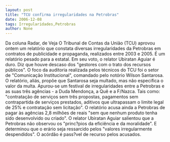 ```yaml
---
layout: post
title: "TCU confirma irregularidades na Petrobras"
date: 2006-12-08
tags: Irregularidades,Petrobras
author: None
---
```

Da coluna Radar, de Veja
O Tribunal de Contas da União (TCU) aprovou ontem um relatório que constata diversas irregularidades da Petrobras em contratos de publicidade e propaganda, realizados entre 2003 e 2005. É um relatório pesado para a estatal. 
Em seu voto, o relator Ubiratan Aguiar é duro. Diz que houve descaso dos \"gestores com o trato dos recursos públicos\". O foco da auditoria realizada pelos técnicos do TCU foi o setor de \"Comunicação Institucional\", comandado pelo notório Wilson Santarosa. O relatório, aliás, propõe que Santarosa seja multado, mas não especifica o valor da multa.
Apurou-se um festival de irregularidades entre a Petrobras e as suas três agências - a Duda Mendonça, a Quê e a F/Nazca. Tais como: \"contratação de serviços sem três propostas, pagamentos sem contrapartida de serviços prestados, aditivos que ultrapassam o limite legal de 25% e contratação sem licitação\". 
O relatório acusa ainda a Petrobras de pagar às agências 2,8 milhões de reais \"sem que nenhum produto tenha sido desenvolvido ou criado\". O relator Ubiratan Aguiar salientou que a Petrobras não observou os \"princ?pios da eficiência e da moralidade\". E determinou que o erário seja ressarcido pelos \"valores irregularmente despendidos\". O acórdão é pass?vel de recurso pelos acusados. 